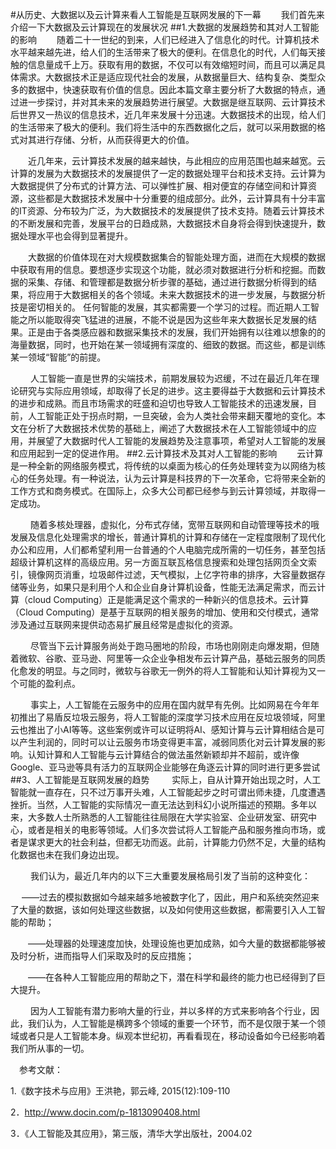 #从历史、大数据以及云计算来看人工智能是互联网发展的下一幕
　　我们首先来介绍一下大数据及云计算现在的发展状况
##1.大数据的发展趋势和其对人工智能的影响
　　随着二十一世纪的到来，人们已经进入了信息化的时代。计算机技术水平越来越先进，给人们的生活带来了极大的便利。在信息化的时代，人们每天接触的信息量成千上万。获取有用的数据，不仅可以有效缩短时间，而且可以满足具体需求。大数据技术正是适应现代社会的发展，从数据量巨大、结构复杂、类型众多的数据中，快速获取有价值的信息。因此本篇文章主要分析了大数据的特点，通过进一步探讨，并对其未来的发展趋势进行展望。大数据是继互联网、云计算技术后世界又一热议的信息技术，近几年来发展十分迅速。大数据技术的出现，给人们的生活带来了极大的便利。我们将生活中的东西数据化之后，就可以采用数据的格式对其进行存储、分析，从而获得更大的价值。

　　近几年来，云计算技术发展的越来越快，与此相应的应用范围也越来越宽。云计算的发展为大数据技术的发展提供了一定的数据处理平台和技术支持。云计算为大数据提供了分布式的计算方法、可以弹性扩展、相对便宜的存储空间和计算资源，这些都是大数据技术发展中十分重要的组成部分。此外，云计算具有十分丰富的IT资源、分布较为广泛，为大数据技术的发展提供了技术支持。随着云计算技术的不断发展和完善，发展平台的日趋成熟，大数据技术自身将会得到快速提升，数据处理水平也会得到显著提升。

　　大数据的价值体现在对大规模数据集合的智能处理方面，进而在大规模的数据中获取有用的信息。要想逐步实现这个功能，就必须对数据进行分析和挖掘。而数据的采集、存储、和管理都是数据分析步骤的基础，通过进行数据分析得到的结果，将应用于大数据相关的各个领域。未来大数据技术的进一步发展，与数据分析技是密切相关的。
任何智能的发展，其实都需要一个学习的过程。而近期人工智能之所以能取得突飞猛进的进展，不能不说是因为这些年来大数据长足发展的结果。正是由于各类感应器和数据采集技术的发展，我们开始拥有以往难以想象的的海量数据，同时，也开始在某一领域拥有深度的、细致的数据。而这些，都是训练某一领域“智能”的前提。

　　 人工智能一直是世界的尖端技术，前期发展较为迟缓，不过在最近几年在理论研究与实际应用领域，却取得了长足的进步。这主要得益于大数据和云计算技术的进步和成熟。而且市场需求的旺盛和迫切也导致人工智能技术的迅速发展，目前，人工智能正处于拐点时期，一旦突破，会为人类社会带来翻天覆地的变化。本文在分析了大数据技术优势的基础上，阐述了大数据技术在人工智能领域中的应用，并展望了大数据时代人工智能的发展趋势及注意事项，希望对人工智能的发展和应用起到一定的促进作用。
##2.云计算技术及其对人工智能的影响
  　　云计算是一种全新的网络服务模式，将传统的以桌面为核心的任务处理转变为以网络为核心的任务处理。有一种说法，认为云计算是科技界的下一次革命，它将带来全新的工作方式和商务模式。在国际上，众多大公司都已经参与到云计算领域，并取得一定成功。

   　 　随着多核处理器，虚拟化，分布式存储，宽带互联网和自动管理等技术的哦发展及信息化处理需求的增长，普通计算机的计算和存储在一定程度限制了现代化办公和应用，人们都希望利用一台普通的个人电脑完成所需的一切任务，甚至包括超级计算机这样的高级应用。另一方面互联瓦格信息搜索和处理包括网页全文索引，镜像网页消重，垃圾邮件过滤，天气模拟，上亿字符串的排序，大容量数据存储等业务，如果只是利用个人和企业自身计算机设备，性能无法满足需求，而云计算（cloud Computing）正是能满足这个需求的一种新兴的信息技术。云计算（Cloud Computing）是基于互联网的相关服务的增加、使用和交付模式，通常涉及通过互联网来提供动态易扩展且经常是虚拟化的资源。

　
　尽管当下云计算服务尚处于跑马圈地的阶段，市场也刚刚走向爆发期，但随着微软、谷歌、亚马逊、阿里等一众企业争相发布云计算产品，基础云服务的同质化愈发的明显。与之同时，微软与谷歌无一例外的将人工智能和认知计算视为又一个可能的盈利点。

　 　事实上，人工智能在云服务中的应用在国内就早有先例。比如网易在今年年初推出了易盾反垃圾云服务，将人工智能的深度学习技术应用在反垃圾领域，阿里云也推出了小AI等等。这些案例或许可以证明将AI、感知计算与云计算相结合是可以产生利润的，同时可以让云服务市场变得更丰富，减弱同质化对云计算发展的影响。认知计算和人工智能与云计算结合的做法虽然新颖却并不超前，或许像Google、亚马逊等具有活力的互联网企业能够在角逐云计算的同时进行更多尝试
##3、人工智能是互联网发展的趋势
 　  　实际上，自从计算开始出现之时，人工智能就一直存在，只不过万事开头难，人工智能起步之时可谓出师未捷，几度遭遇挫折。当然，人工智能的实际情况一直无法达到科幻小说所描述的预期。多年以来，大多数人士所熟悉的人工智能往往局限在大学实验室、企业研发室、研究中心，或者是相关的电影等领域。人们多次尝试将人工智能产品和服务推向市场，或者是谋求更大的社会利益，但都无功而返。此前，计算能力仍然不足，大量的结构化数据也未在我们身边出现。

　   　我们认为，最近几年内的以下三大重要发展格局引发了当前的这种变化：

 　  ——过去的模拟数据如今越来越多地被数字化了，因此，用户和系统突然迎来了大量的数据，该如何处理这些数据，以及如何使用这些数据，都需要引入人工智能的帮助；

　　——处理器的处理速度加快，处理设施也更加成熟，如今大量的数据都能够被及时分析，进而指导人们采取及时的反应措施；

   　　——在各种人工智能应用的帮助之下，潜在科学和最终的能力也已经得到了巨大提升。
 
   　 　因为人工智能有潜力影响大量的行业，并以多样的方式来影响各个行业，因此，我们认为，人工智能是横跨多个领域的重要一个环节，而不是仅限于某一个领域或者只是人工智能本身。纵观本世纪初，再看看现在，移动设备如今已经影响着我们所从事的一切。
   


 　参考文献：

1.《数字技术与应用》王洪艳，郭云峰, 2015(12):109-110

2．http://www.docin.com/p-1813090408.html

3．《人工智能及其应用》，第三版，清华大学出版社，2004.02



